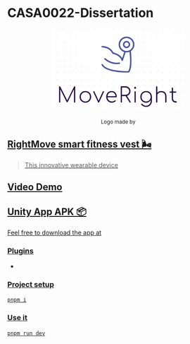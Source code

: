 # CASA0022-Dissertation
<p align='center'><img width="300px" style="display:block; margin:0 auto;" src="https://github.com/youdianhaoxiao/CASA0022-Dissertation/blob/main/logo.png" alt="D1">
</p>

<p align='center'>
<sub>Logo made by <a href="https://www.wix.com/logo/maker/" title="Wix logo maker"> </sub>
</p>

## RightMove smart fitness vest 🌬

> This innovative wearable device 

## Video Demo




## Unity App APK 📦

Feel free to download the app at 


### Plugins

- 



### Project setup

```
pnpm i
```

### Use it

```
pnpm run dev
```

